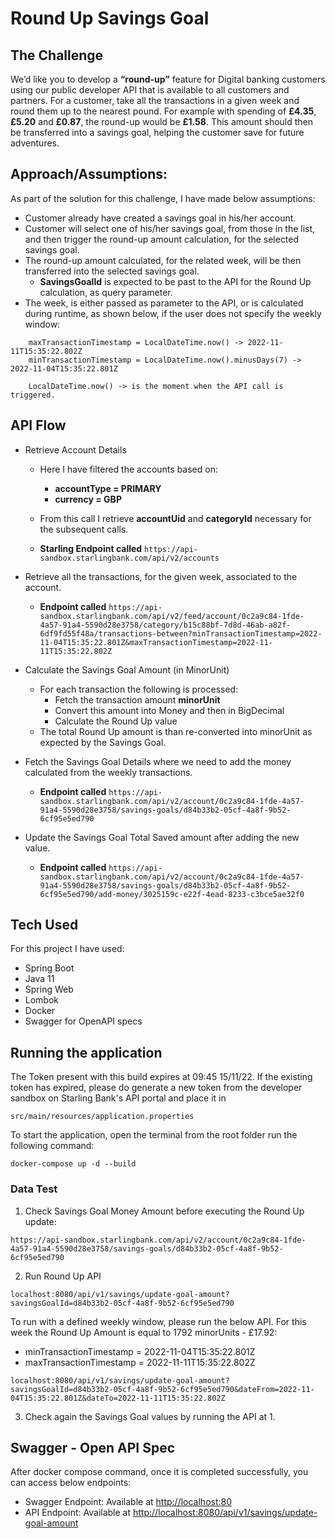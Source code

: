 # Round Up Savings Goal

## The Challenge
We’d like you to develop a **“round-up”** feature for Digital banking customers using our public developer API that is available to all customers and partners.
For a customer, take all the transactions in a given week and round them up to the nearest pound. For example with spending of **£4.35**, **£5.20** and **£0.87**, the round-up would be **£1.58**. This amount should then be transferred into a savings goal, helping the customer save for future adventures.

## Approach/Assumptions:

As part of the solution for this challenge, I have made below assumptions:

* Customer already have created a savings goal in his/her account.
* Customer will select one of his/her savings goal, from those in the list, and then trigger the round-up amount calculation, for the selected savings goal.
* The round-up amount calculated, for the related week, will be then transferred into the selected savings goal.
    * **SavingsGoalId** is expected to be past to the API for the Round Up calculation, as query parameter.
* The week, is either passed as parameter to the API, or is calculated during runtime,  as shown below, if the user does not specify the weekly window:
```   
    maxTransactionTimestamp = LocalDateTime.now() -> 2022-11-11T15:35:22.802Z
    minTransactionTimestamp = LocalDateTime.now().minusDays(7) -> 2022-11-04T15:35:22.801Z
    
    LocalDateTime.now() -> is the moment when the API call is triggered.
```        


## API Flow

* Retrieve Account Details
    *  Here I have filtered the accounts based on:
        *  **accountType = PRIMARY**
        *  **currency = GBP**
    * From this call I retrieve **accountUid** and **categoryId** necessary for the subsequent calls.

    * **Starling Endpoint called**  ```https://api-sandbox.starlingbank.com/api/v2/accounts```


* Retrieve all the transactions, for the given week, associated to the account.

    * **Endpoint called**  ```https://api-sandbox.starlingbank.com/api/v2/feed/account/0c2a9c84-1fde-4a57-91a4-5590d28e3758/category/b15c88bf-7d8d-46ab-a82f-6df9fd55f48a/transactions-between?minTransactionTimestamp=2022-11-04T15:35:22.801Z&maxTransactionTimestamp=2022-11-11T15:35:22.802Z```

* Calculate the Savings Goal Amount (in MinorUnit)
    * For each transaction the following is processed:
        * Fetch the transaction amount **minorUnit**
        * Convert this amount into Money and then in BigDecimal
        * Calculate the Round Up value
    * The total Round Up amount is than re-converted into minorUnit as expected by the Savings Goal.

* Fetch the Savings Goal Details where we need to add the money calculated from the weekly transactions.

    * **Endpoint called**  ```https://api-sandbox.starlingbank.com/api/v2/account/0c2a9c84-1fde-4a57-91a4-5590d28e3758/savings-goals/d84b33b2-05cf-4a8f-9b52-6cf95e5ed790```

* Update the Savings Goal Total Saved amount after adding the new value.

    * **Endpoint called**  ```https://api-sandbox.starlingbank.com/api/v2/account/0c2a9c84-1fde-4a57-91a4-5590d28e3758/savings-goals/d84b33b2-05cf-4a8f-9b52-6cf95e5ed790/add-money/3025159c-e22f-4ead-8233-c3bce5ae32f0```


## Tech Used

For this project I have used:

- Spring Boot
- Java 11
- Spring Web
- Lombok
- Docker
- Swagger for OpenAPI specs

## Running the application

The Token present with this build expires at 09:45 15/11/22.
If the existing token has expired, please do generate a new token from the developer sandbox on Starling Bank's API portal and place it in
```
src/main/resources/application.properties
```
To start the application, open the terminal from the root folder run the following command:
```
docker-compose up -d --build
```
### Data Test
1. Check Savings Goal Money Amount before executing the Round Up update:
```
https://api-sandbox.starlingbank.com/api/v2/account/0c2a9c84-1fde-4a57-91a4-5590d28e3758/savings-goals/d84b33b2-05cf-4a8f-9b52-6cf95e5ed790
```
2. Run Round Up API
```
localhost:8080/api/v1/savings/update-goal-amount?savingsGoalId=d84b33b2-05cf-4a8f-9b52-6cf95e5ed790
```
To run with a defined weekly window, please run the below API. For this week the Round Up Amount is equal to 1792 minorUnits - £17.92:
* minTransactionTimestamp = 2022-11-04T15:35:22.801Z
* maxTransactionTimestamp = 2022-11-11T15:35:22.802Z
```
localhost:8080/api/v1/savings/update-goal-amount?savingsGoalId=d84b33b2-05cf-4a8f-9b52-6cf95e5ed790&dateFrom=2022-11-04T15:35:22.801Z&dateTo=2022-11-11T15:35:22.802Z
```
3. Check again the Savings Goal values by running the API at 1.

## Swagger - Open API Spec

After docker compose command, once it is completed successfully, you can access below endpoints:

- Swagger Endpoint: Available at [http://localhost:80](http://localhost:80)
- API Endpoint: Available at [http://localhost:8080/api/v1/savings/update-goal-amount](http://localhost:8080/api/v1/savings/update-goal-amount)
